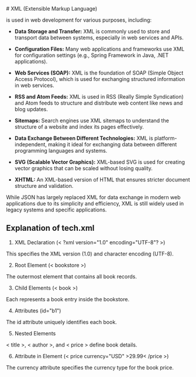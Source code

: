 <title>XML Master Guide</title>
# XML (Extensible Markup Language) 

is used in web development for various purposes, including:

- **Data Storage and Transfer:** XML is commonly used to store and transport data between systems, especially in web services and APIs.

- **Configuration Files:** Many web applications and frameworks use XML for configuration settings (e.g., Spring Framework in Java, .NET applications).

- **Web Services (SOAP):** XML is the foundation of SOAP (Simple Object Access Protocol), which is used for exchanging structured information in web services.

- **RSS and Atom Feeds:** XML is used in RSS (Really Simple Syndication) and Atom feeds to structure and distribute web content like news and blog updates.

- **Sitemaps:** Search engines use XML sitemaps to understand the structure of a website and index its pages effectively.

- **Data Exchange Between Different Technologies:** XML is platform-independent, making it ideal for exchanging data between different programming languages and systems.

- **SVG (Scalable Vector Graphics):** XML-based SVG is used for creating vector graphics that can be scaled without losing quality.

- **XHTML:** An XML-based version of HTML that ensures stricter document structure and validation.

While JSON has largely replaced XML for data exchange in modern web applications due to its simplicity and efficiency, XML is still widely used in legacy systems and specific applications.


## Explanation of tech.xml

1. XML Declaration (< ?xml version="1.0" encoding="UTF-8"? >)

This specifies the XML version (1.0) and character encoding (UTF-8).

2. Root Element (< bookstore >)

The outermost element that contains all book records.

3. Child Elements (< book >)

Each <book> represents a book entry inside the bookstore.

4. Attributes (id="b1")

The id attribute uniquely identifies each book.

5. Nested Elements

< title >, < author >, and < price > define book details.

  6. Attribute in Element (< price currency="USD" >29.99< /price >)

The currency attribute specifies the currency type for the book price.
